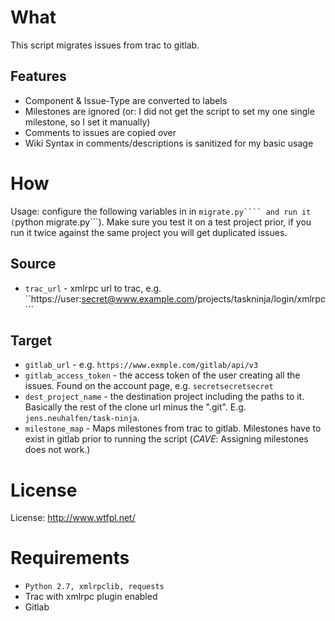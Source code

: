 What
=====

 This script migrates issues from trac to gitlab.

Features
--------
 * Component & Issue-Type are converted to labels
 * Milestones are ignored (or: I did not get the script to set my one single milestone, so I set it manually)
 * Comments to issues are copied over
 * Wiki Syntax in comments/descriptions is sanitized for my basic usage


How
====

 Usage: configure the following variables in in ```migrate.py```` and run it (```python migrate.py```). Make sure you test it on a test project prior, if you run it twice against the same project you will get duplicated issues.

Source
-------

 * ```trac_url``` - xmlrpc url to trac, e.g. ``https://user:secret@www.example.com/projects/taskninja/login/xmlrpc```

Target
-------

 * ```gitlab_url``` - e.g. ```https://www.exmple.com/gitlab/api/v3```
 * ```gitlab_access_token``` - the access token of the user creating all the issues. Found on the account page,  e.g. ```secretsecretsecret```
 * ```dest_project_name``` - the destination project including the paths to it. Basically the rest of the clone url minus the ".git". E.g. ```jens.neuhalfen/task-ninja```.
 * ```milestone_map``` - Maps milestones from trac to gitlab. Milestones have to exist in gitlab prior to running the script (_CAVE_: Assigning milestones does not work.)

License
========

 License: http://www.wtfpl.net/

Requirements
==============

 * ```Python 2.7, xmlrpclib, requests```
 * Trac with xmlrpc plugin enabled
 * Gitlab